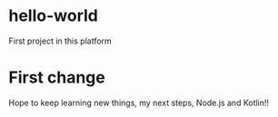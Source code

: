 # hello-world
First project in this platform

# First change
Hope to keep learning new things, my next steps, Node.js and Kotlin!!
